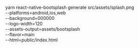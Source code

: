 yarn react-native-bootsplash generate src/assets/splash.png \
 --platforms=android,ios,web \
 --background=000000 \
 --logo-width=120 \
 --assets-output=assets/bootsplash \
 --flavor=main \
 --html=public/index.html
